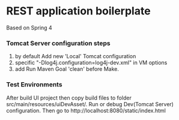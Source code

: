 REST application boilerplate
================

Based on Spring 4

### Tomcat Server configuration steps
1. by default Add new 'Local' Tomcat configuration
2. specific "-Dlog4j.configuration=log4j-dev.xml" in VM options
3. add Run Maven Goal 'clean' before Make.

### Test Environments
After build UI project then copy build files to folder src/main/resources/uiDevAsset/. Run or debug Dev(Tomcat Server) configuration.
Then go to http://localhost:8080/static/index.html

